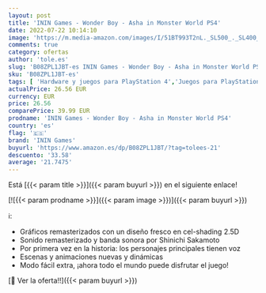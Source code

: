 ```yaml
---
layout: post
title: 'ININ Games - Wonder Boy - Asha in Monster World PS4'
date: 2022-07-22 10:14:10
image: 'https://m.media-amazon.com/images/I/51BT993T2nL._SL500_._SL400_.jpg'
comments: true
category: ofertas
author: 'tole.es'
slug: 'B08ZPL1JBT-es ININ Games - Wonder Boy - Asha in Monster World PS4'
sku: 'B08ZPL1JBT-es'
tags: [ 'Hardware y juegos para PlayStation 4','Juegos para PlayStation 4','Videojuegos','inin games','ps4','🇪🇸', ]
actualPrice: 26.56 EUR
currency: EUR
price: 26.56
comparePrice: 39.99 EUR
prodname: 'ININ Games - Wonder Boy - Asha in Monster World PS4'
country: 'es'
flag: '🇪🇸'
brand: 'ININ Games'
buyurl: 'https://www.amazon.es/dp/B08ZPL1JBT/?tag=tolees-21'
descuento: '33.58'
average: '21.7475'
---
```


Está [{{< param title >}}]({{< param buyurl >}}) en el siguiente enlace!

[![{{< param prodname >}}]({{< param image >}})]({{< param buyurl >}})

ℹ️:

- Gráficos remasterizados con un diseño fresco en cel-shading 2.5D
- Sonido remasterizado y banda sonora por Shinichi Sakamoto
- Por primera vez en la historia: los personajes principales tienen voz
- Escenas y animaciones nuevas y dinámicas
- Modo fácil extra, ¡ahora todo el mundo puede disfrutar el juego!

[🛒 Ver la oferta!!]({{< param buyurl >}})

